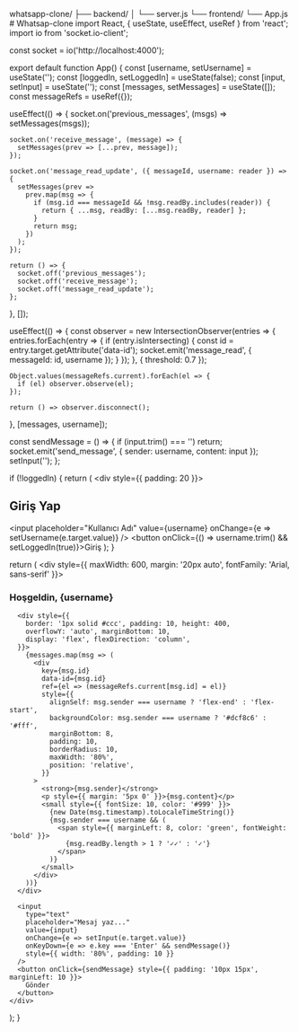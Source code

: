whatsapp-clone/
├── backend/
│   └── server.js
└── frontend/
    └── App.js
    # Whatsap-clone
import React, { useState, useEffect, useRef } from 'react';
import io from 'socket.io-client';

const socket = io('http://localhost:4000');

export default function App() {
  const [username, setUsername] = useState('');
  const [loggedIn, setLoggedIn] = useState(false);
  const [input, setInput] = useState('');
  const [messages, setMessages] = useState([]);
  const messageRefs = useRef({});

  useEffect(() => {
    socket.on('previous_messages', (msgs) => setMessages(msgs));

    socket.on('receive_message', (message) => {
      setMessages(prev => [...prev, message]);
    });

    socket.on('message_read_update', ({ messageId, username: reader }) => {
      setMessages(prev =>
        prev.map(msg => {
          if (msg.id === messageId && !msg.readBy.includes(reader)) {
            return { ...msg, readBy: [...msg.readBy, reader] };
          }
          return msg;
        })
      );
    });

    return () => {
      socket.off('previous_messages');
      socket.off('receive_message');
      socket.off('message_read_update');
    };
  }, []);

  useEffect(() => {
    const observer = new IntersectionObserver(entries => {
      entries.forEach(entry => {
        if (entry.isIntersecting) {
          const id = entry.target.getAttribute('data-id');
          socket.emit('message_read', { messageId: id, username });
        }
      });
    }, { threshold: 0.7 });

    Object.values(messageRefs.current).forEach(el => {
      if (el) observer.observe(el);
    });

    return () => observer.disconnect();
  }, [messages, username]);

  const sendMessage = () => {
    if (input.trim() === '') return;
    socket.emit('send_message', { sender: username, content: input });
    setInput('');
  };

  if (!loggedIn) {
    return (
      <div style={{ padding: 20 }}>
        <h2>Giriş Yap</h2>
        <input
          placeholder="Kullanıcı Adı"
          value={username}
          onChange={e => setUsername(e.target.value)}
        />
        <button onClick={() => username.trim() && setLoggedIn(true)}>Giriş</button>
      </div>
    );
  }

  return (
    <div style={{ maxWidth: 600, margin: '20px auto', fontFamily: 'Arial, sans-serif' }}>
      <h3>Hoşgeldin, {username}</h3>

      <div style={{
        border: '1px solid #ccc', padding: 10, height: 400,
        overflowY: 'auto', marginBottom: 10,
        display: 'flex', flexDirection: 'column',
      }}>
        {messages.map(msg => (
          <div
            key={msg.id}
            data-id={msg.id}
            ref={el => (messageRefs.current[msg.id] = el)}
            style={{
              alignSelf: msg.sender === username ? 'flex-end' : 'flex-start',
              backgroundColor: msg.sender === username ? '#dcf8c6' : '#fff',
              marginBottom: 8,
              padding: 10,
              borderRadius: 10,
              maxWidth: '80%',
              position: 'relative',
            }}
          >
            <strong>{msg.sender}</strong>
            <p style={{ margin: '5px 0' }}>{msg.content}</p>
            <small style={{ fontSize: 10, color: '#999' }}>
              {new Date(msg.timestamp).toLocaleTimeString()}
              {msg.sender === username && (
                <span style={{ marginLeft: 8, color: 'green', fontWeight: 'bold' }}>
                  {msg.readBy.length > 1 ? '✓✓' : '✓'}
                </span>
              )}
            </small>
          </div>
        ))}
      </div>

      <input
        type="text"
        placeholder="Mesaj yaz..."
        value={input}
        onChange={e => setInput(e.target.value)}
        onKeyDown={e => e.key === 'Enter' && sendMessage()}
        style={{ width: '80%', padding: 10 }}
      />
      <button onClick={sendMessage} style={{ padding: '10px 15px', marginLeft: 10 }}>
        Gönder
      </button>
    </div>
  );
}
